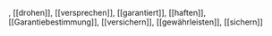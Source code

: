 , [[drohen]], [[versprechen]], [[garantiert]], [[haften]], [[Garantiebestimmung]], [[versichern]], [[gewährleisten]], [[sichern]]